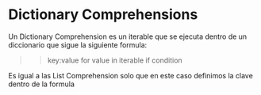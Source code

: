 # Dictionary Comprehensions

Un Dictionary Comprehension es un iterable que se ejecuta dentro de un diccionario que sigue la siguiente formula: 

>> key:value for value in iterable if condition

Es igual a las List Comprehension solo que en este caso definimos la clave dentro de la formula